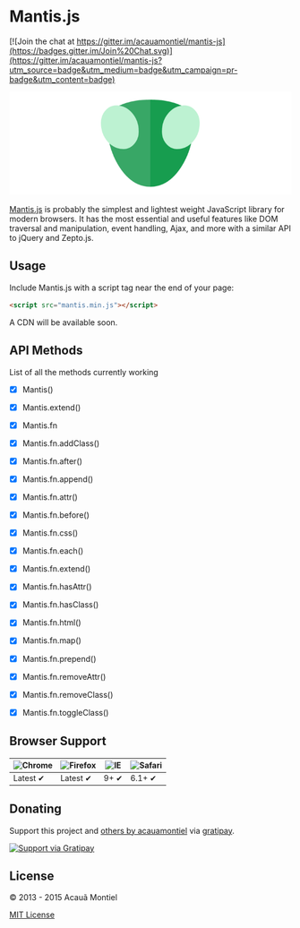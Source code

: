 Mantis.js
=========

[![Join the chat at https://gitter.im/acauamontiel/mantis-js](https://badges.gitter.im/Join%20Chat.svg)](https://gitter.im/acauamontiel/mantis-js?utm_source=badge&utm_medium=badge&utm_campaign=pr-badge&utm_content=badge)

![Mantis.js](logo.png)

[Mantis.js][website-mantisjs] is probably the simplest and lightest weight JavaScript library for modern browsers. It has the most essential and useful features like DOM traversal and manipulation, event handling, Ajax, and more with a similar API to jQuery and Zepto.js.


Usage
-----

Include Mantis.js with a script tag near the end of your page:

```html
<script src="mantis.min.js"></script>
```

A CDN will be available soon.


API Methods
-----------

List of all the methods currently working

* [x] Mantis()
* [x] Mantis.extend()
* [x] Mantis.fn
* [x] Mantis.fn.addClass()
* [x] Mantis.fn.after()
* [x] Mantis.fn.append()
* [x] Mantis.fn.attr()
* [x] Mantis.fn.before()
* [x] Mantis.fn.css()
* [x] Mantis.fn.each()
* [x] Mantis.fn.extend()
* [x] Mantis.fn.hasAttr()
* [x] Mantis.fn.hasClass()
* [x] Mantis.fn.html()
* [x] Mantis.fn.map()
* [x] Mantis.fn.prepend()
* [x] Mantis.fn.removeAttr()
* [x] Mantis.fn.removeClass()
* [x] Mantis.fn.toggleClass()


Browser Support
---------------

![Chrome](https://raw.github.com/alrra/browser-logos/master/chrome/chrome_48x48.png) | ![Firefox](https://raw.github.com/alrra/browser-logos/master/firefox/firefox_48x48.png) | ![IE](https://raw.github.com/alrra/browser-logos/master/internet-explorer/internet-explorer_48x48.png) | ![Safari](https://raw.github.com/alrra/browser-logos/master/safari/safari_48x48.png)
--- | --- | --- | --- |
Latest ✔ | Latest ✔ | 9+ ✔ | 6.1+ ✔ |


Donating
--------

Support this project and [others by acauamontiel][github-acauamontiel] via [gratipay][gratipay-acauamontiel].

[![Support via Gratipay][gratipay]][gratipay-acauamontiel]


License
-------

© 2013 - 2015 Acauã Montiel

[MIT License][mit-acauamontiel]


[website-mantisjs]: http://mantisjs.com/
[website-acauamontiel]: http://acauamontiel.com.br/
[github-acauamontiel]: https://github.com/acauamontiel/
[mit-acauamontiel]: http://acaua.mit-license.org/
[gratipay-acauamontiel]: https://gratipay.com/acauamontiel/
[gratipay]: https://cdn.rawgit.com/gratipay/gratipay-badge/2.3.0/dist/gratipay.svg

